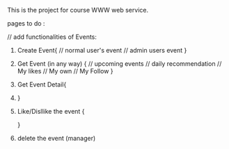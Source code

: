 This is the project for course WWW web service.

pages to do :

// add functionalities of Events:
1. Create Event{
        // normal user's event
        // admin users event
   }
2. Get Event (in any way) {
        // upcoming events
        // daily recommendation
        // My likes
        // My own
        // My Follow
   }
3. Get Event Detail{
   
4. }
5. Like/Disllike the event {

   }
6. delete the event (manager)



